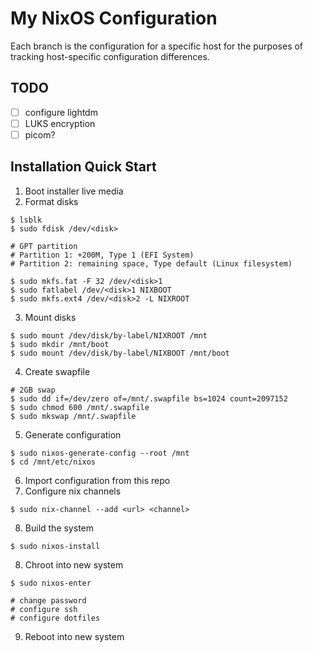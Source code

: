 # My NixOS Configuration

Each branch is the configuration for a specific host for the purposes
of tracking host-specific configuration differences.


## TODO

- [ ] configure lightdm
- [ ] LUKS encryption
- [ ] picom?

## Installation Quick Start

1. Boot installer live media
2. Format disks
```
$ lsblk
$ sudo fdisk /dev/<disk>

# GPT partition
# Partition 1: +200M, Type 1 (EFI System)
# Partition 2: remaining space, Type default (Linux filesystem)

$ sudo mkfs.fat -F 32 /dev/<disk>1
$ sudo fatlabel /dev/<disk>1 NIXBOOT
$ sudo mkfs.ext4 /dev/<disk>2 -L NIXROOT
```
3. Mount disks
```
$ sudo mount /dev/disk/by-label/NIXROOT /mnt
$ sudo mkdir /mnt/boot
$ sudo mount /dev/disk/by-label/NIXBOOT /mnt/boot
```
4. Create swapfile
```
# 2GB swap
$ sudo dd if=/dev/zero of=/mnt/.swapfile bs=1024 count=2097152
$ sudo chmod 600 /mnt/.swapfile
$ sudo mkswap /mnt/.swapfile
```
5. Generate configuration
```
$ sudo nixos-generate-config --root /mnt
$ cd /mnt/etc/nixos
```
6. Import configuration from this repo
7. Configure nix channels
```
$ sudo nix-channel --add <url> <channel>
```
8. Build the system
```
$ sudo nixos-install
```
8. Chroot into new system
```
$ sudo nixos-enter

# change password
# configure ssh
# configure dotfiles
```
9. Reboot into new system
